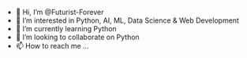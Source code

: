 - 👋 Hi, I’m @Futurist-Forever
- 👀 I’m interested in Python, AI, ML, Data Science & Web Development
- 🌱 I’m currently learning Python
- 💞️ I’m looking to collaborate on Python
- 📫 How to reach me ...

<!---
Futurist-Forever/Futuristic-Man is a ✨ special ✨ repository because its `README.md` (this file) appears on your GitHub profile.
You can click the Preview link to take a look at your changes.
--->
